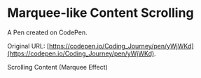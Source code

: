 # Marquee-like Content Scrolling

A Pen created on CodePen.

Original URL: [https://codepen.io/Coding_Journey/pen/yWjWKd](https://codepen.io/Coding_Journey/pen/yWjWKd).

Scrolling Content (Marquee Effect)
